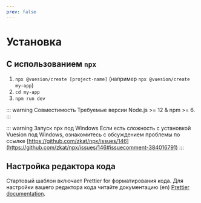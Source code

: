 ```yaml
---
prev: false
---
```


# Установка


## С использованием `npx`

1. `npx @vuesion/create [project-name]` (например `npx @vuesion/create my-app`)
2. `cd my-app`
3. `npm run dev`

::: warning Совместимость
Требуемые версии Node.js >= 12 & npm >= 6.
:::

::: warning Запуск npx под Windows
Если есть сложность с установкой Vuesion под Windows, ознакомитесь с обсуждением проблемы по ссылке [https://github.com/zkat/npx/issues/146](https://github.com/zkat/npx/issues/146#issuecomment-384016791)
:::

## Настройка редактора кода

Стартовый шаблон включает Prettier for форматирования кода.
Для настройки вашего редактора кода читайте документацию (en) [Prettier documentation](https://prettier.io/docs/en/editors.html).
